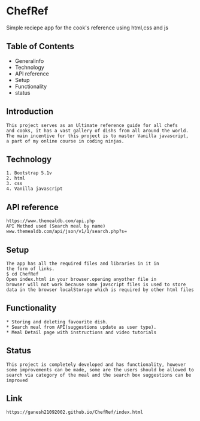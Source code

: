 
# ChefRef


Simple reciepe app for the cook's reference using html,css and js

## Table of Contents
* Generalinfo
* Technology
* API reference
* Setup
* Functionality
* status
## Introduction
    
    This project serves as an Ultimate reference guide for all chefs 
    and cooks, it has a vast gallery of dishs from all around the world.
    The main incentive for this project is to master Vanilla javascript,
    a part of my online course in coding ninjas.
## Technology
    1. Bootstrap 5.1v
    2. html
    3. css
    4. Vanilla javascript
## API reference
    https://www.themealdb.com/api.php
    API Method used (Search meal by name)
    www.themealdb.com/api/json/v1/1/search.php?s=

## Setup
    The app has all the required files and libraries in it in 
    the form of links.
    $ cd ChefRef
    Open index.html in your browser.opening anyother file in
    browser will not work because some javscript files is used to store
    data in the browser localStorage which is required by other html files

## Functionality
    * Storing and deleting favourite dish.
    * Search meal from API(suggestions update as user type).
    * Meal Detail page with instructions and video tutorials

## Status
    This project is completely developed and has functionality, however
    some improvements can be made, some are the users should be allowed to 
    search via category of the meal and the search box suggestions can be 
    improved
## Link
    https://ganesh21092002.github.io/ChefRef/index.html

